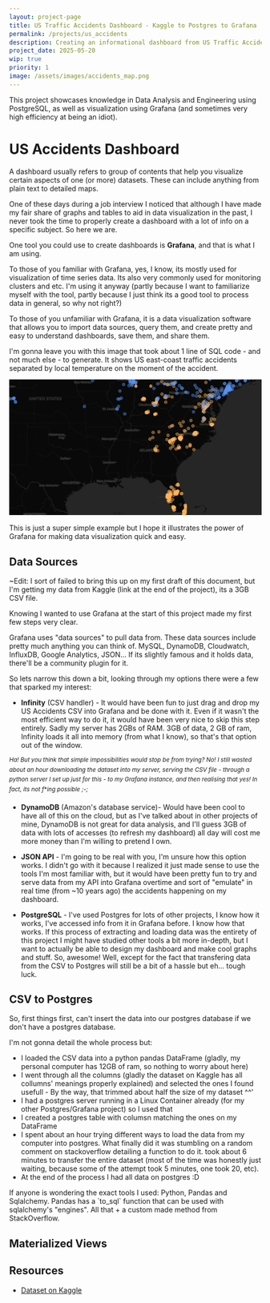 ```yaml
---
layout: project-page
title: US Traffic Accidents Dashboard - Kaggle to Postgres to Grafana
permalink: /projects/us_accidents
description: Creating an informational dashboard from US Traffic Accidents.
project_date: 2025-05-20
wip: true
priority: 1
image: /assets/images/accidents_map.png
---
```


<p class="emphasized">This project showcases knowledge in Data Analysis and Engineering using PostgreSQL, as well as visualization using Grafana (and sometimes very high efficiency at being an idiot).</p> 



# US Accidents Dashboard

A dashboard usually refers to group of contents that help you visualize certain aspects of one (or more) datasets. These can include anything from plain text to detailed maps.

One of these days during a job interview I noticed that although I have made my fair share of graphs and tables to aid in data visualization in the past, I never took the time to properly create a dashboard with a lot of info on a specific subject. So here we are.

One tool you could use to create dashboards is **Grafana**, and that is what I am using.

To those of you familiar with Grafana, yes, I know, its mostly used for visualization of time series data. Its also very commonly used for monitoring clusters and etc. I'm using it anyway (partly because I want to familiarize myself with the tool, partly because I just think its a good tool to process data in general, so why not right?)

To those of you unfamiliar with Grafana, it is a data visualization software that allows you to import data sources, query them, and create pretty and easy to understand dashboards, save them, and share them.

I'm gonna leave you with this image that took about 1 line of SQL code - and not much else - to generate. It shows US east-coast traffic accidents separated by local temperature on the moment of the accident.

![US Accidents Dashboard](../assets/images/accidents_map.png)


This is just a super simple example but I hope it illustrates the power of Grafana for making data visualization quick and easy.


## Data Sources
<p class="emphasized"> ~Edit: I sort of failed to bring this up on my first draft of this document, but I'm getting my data from Kaggle (link at the end of the project), its a 3GB CSV file. </p> 


Knowing I wanted to use Grafana at the start of this project made my first few steps very clear.

Grafana uses "data sources" to pull data from. These data sources include pretty much anything you can think of. MySQL, DynamoDB, Cloudwatch, InfluxDB, Google Analytics, JSON... If its slightly famous and it holds data, there'll be a community plugin for it.

So lets narrow this down a bit, looking through my options there were a few that sparked my interest:
- **Infinity** (CSV handler) - It would have been fun to just drag and drop my US Accidents CSV into Grafana and be done with it. Even if it wasn't the most efficient way to do it, it would have been very nice to skip this step entirely. Sadly my server has 2GBs of RAM. 3GB of data, 2 GB of ram, Infinity loads it all into memory (from what I know), so that's that option out of the window.

<sup>*Ha! But you think that simple impossibilities would stop be from trying? No! I still wasted about an hour downloading the dataset into my server, serving the CSV file - through a python server I set up just for this - to my Grafana instance, and then realising that yes! In fact, its not f***ing possible ;-;*</sup>

- **DynamoDB** (Amazon's database service)- Would have been cool to have all of this on the cloud, but as I've talked about in other projects of mine, DynamoDB is not great for data analysis, and I'll guess 3GB of data with lots of accesses (to refresh my dashboard) all day will cost me more money than I'm willing to pretend I own.

- **JSON API** - I'm going to be real with you, I'm unsure how this option works. I didn't go with it because I realized it just made sense to use the tools I'm most familiar with, but it would have been pretty fun to try and serve data from my API into Grafana overtime and sort of "emulate" in real time (from ~10 years ago) the accidents happening on my dashboard.

- **PostgreSQL** - I've used Postgres for lots of other projects, I know how it works, I've accessed info from it in Grafana before. I know how that works. If this process of extracting and loading data was the entirety of this project I might have studied other tools a bit more in-depth, but I want to actually be able to design my dashboard and make cool graphs and stuff. So, awesome! Well, except for the fact that transfering data from the CSV to Postgres will still be a bit of a hassle but eh... tough luck.


## CSV to Postgres

So, first things first, can't insert the data into our postgres database if we don't have a postgres database.

I'm not gonna detail the whole process but:
- I loaded the CSV data into a python pandas DataFrame (gladly, my personal computer has 12GB of ram, so nothing to worry about here)
- I went through all the columns (gladly the dataset on Kaggle has all collumns' meanings properly explained) and selected the ones I found usefull - By the way, that trimmed about half the size of my dataset ^^'
- I had a postgres server running in a Linux Container already (for my other Postgres/Grafana project) so I used that
- I created a postgres table with columsn matching the ones on my DataFrame
- I spent about an hour trying different ways to load the data from my computer into postgres. What finally did it was stumbling on a random comment on stackoverflow detailing a function to do it. took about 6 minutes to transfer the entire dataset (most of the time was honestly just waiting, because some of the attempt took 5 minutes, one took 20, etc).
- At the end of the process I had all data on postgres :D


<p class="emphasized">If anyone is wondering the exact tools I used: Python, Pandas and Sqlalchemy.
Pandas has a `to_sql` function that can be used with sqlalchemy's "engines".
All that + a custom made method from StackOverflow.</p>





## Materialized Views


## Resources

- [Dataset on Kaggle](https://www.kaggle.com/datasets/sobhanmoosavi/us-accidents/data)
